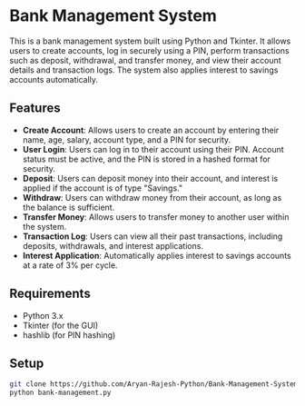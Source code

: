 # Bank Management System

This is a bank management system built using Python and Tkinter. It allows users to create accounts, log in securely using a PIN, perform transactions such as deposit, withdrawal, and transfer money, and view their account details and transaction logs. The system also applies interest to savings accounts automatically.

## Features

- **Create Account**: Allows users to create an account by entering their name, age, salary, account type, and a PIN for security.
- **User Login**: Users can log in to their account using their PIN. Account status must be active, and the PIN is stored in a hashed format for security.
- **Deposit**: Users can deposit money into their account, and interest is applied if the account is of type "Savings."
- **Withdraw**: Users can withdraw money from their account, as long as the balance is sufficient.
- **Transfer Money**: Allows users to transfer money to another user within the system.
- **Transaction Log**: Users can view all their past transactions, including deposits, withdrawals, and interest applications.
- **Interest Application**: Automatically applies interest to savings accounts at a rate of 3% per cycle.

## Requirements

- Python 3.x
- Tkinter (for the GUI)
- hashlib (for PIN hashing)

## Setup

```bash
git clone https://github.com/Aryan-Rajesh-Python/Bank-Management-System.git
python bank-management.py
